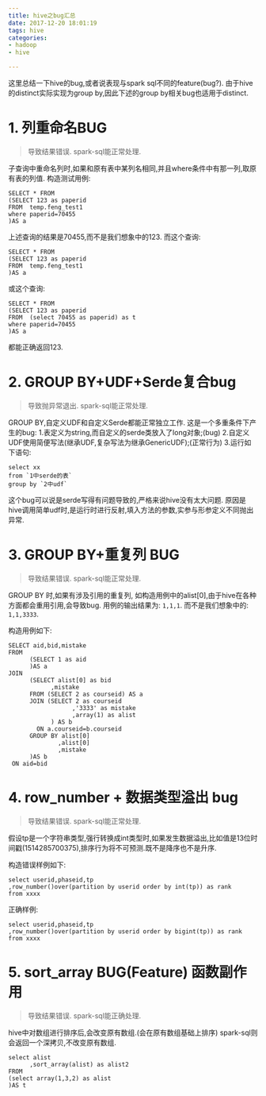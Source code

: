 ```yaml
---
title: hive之bug汇总
date: 2017-12-20 18:01:19
tags: hive
categories:
- hadoop
- hive

---
```


这里总结一下hive的bug,或者说表现与spark sql不同的feature(bug?).
由于hive的distinct实际实现为group by,因此下述的group by相关bug也适用于distinct.


# 1. 列重命名BUG
> 导致结果错误.
spark-sql能正常处理.

子查询中重命名列时,如果和原有表中某列名相同,并且where条件中有那一列,取原有表的列值.
构造测试用例:
```
SELECT * FROM
(SELECT 123 as paperid
FROM  temp.feng_test1
where paperid=70455
)AS a
```
上述查询的结果是70455,而不是我们想象中的123. 
而这个查询:
```
SELECT * FROM
(SELECT 123 as paperid
FROM  temp.feng_test1
)AS a
```
或这个查询:
```
SELECT * FROM
(SELECT 123 as paperid
FROM  (select 70455 as paperid) as t 
where paperid=70455
)AS a
```
都能正确返回123.

# 2. GROUP BY+UDF+Serde复合bug
> 导致抛异常退出.
spark-sql能正常处理.

GROUP BY,自定义UDF和自定义Serde都能正常独立工作.
这是一个多重条件下产生的bug:
1.表定义为string,而自定义的serde类放入了long对象;(bug)
2.自定义UDF使用简便写法(继承UDF,复杂写法为继承GenericUDF);(正常行为)
3.运行如下语句:
```
select xx
from `1中serde的表`
group by `2中udf`
```

这个bug可以说是serde写得有问题导致的,严格来说hive没有太大问题.
原因是hive调用简单udf时,是运行时进行反射,填入方法的参数,实参与形参定义不同抛出异常.

# 3. GROUP BY+重复列 BUG
> 导致结果错误.
spark-sql能正常处理.

GROUP BY 时,如果有涉及引用的重复列, 如构造用例中的alist[0],由于hive在各种方面都会重用引用,会导致bug.
用例的输出结果为: `1,1,1`.
而不是我们想象中的: `1,1,3333`.

构造用例如下:
```
SELECT aid,bid,mistake
FROM
      (SELECT 1 as aid
      )AS a
JOIN
      (SELECT alist[0] as bid
            ,mistake
      FROM (SELECT 2 as courseid) AS a
      JOIN (SELECT 2 as courseid
                  ,'3333' as mistake
                  ,array(1) as alist
            ) AS b
        ON a.courseid=b.courseid
      GROUP BY alist[0]
              ,alist[0]
              ,mistake
      )AS b
 ON aid=bid
```

# 4. row_number + 数据类型溢出 bug
> 导致结果错误.
spark-sql能正常处理.

假设tp是一个字符串类型,强行转换成int类型时,如果发生数据溢出,比如值是13位时间戳(1514285700375),排序行为将不可预测.既不是降序也不是升序.

构造错误样例如下:
```
select userid,phaseid,tp
,row_number()over(partition by userid order by int(tp)) as rank
from xxxx
```

正确样例:
```
select userid,phaseid,tp
,row_number()over(partition by userid order by bigint(tp)) as rank
from xxxx
```

# 5. sort_array BUG(Feature) 函数副作用
> 导致结果错误.
spark-sql能正确处理.

hive中对数组进行排序后,会改变原有数组.(会在原有数组基础上排序)
spark-sql则会返回一个深拷贝,不改变原有数组.

```
select alist
      ,sort_array(alist) as alist2
FROM
(select array(1,3,2) as alist
)AS t
```


